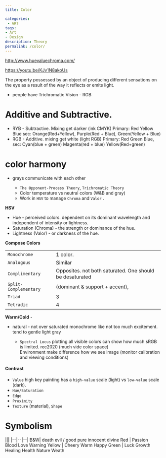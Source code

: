 ```yaml
---
title: Color

categories:
 - ART
tags:
- Art
- Design
description: Theory
permalink: /color/
---
```


http://www.huevaluechroma.com/


https://youtu.be/KJv1N8akoUs


The property possessed by an object of producing different sensations on the eye as a result of the way it reflects or emits light.


- people have Trichromatic Vision - RGB

# Additive and Subtractive.
- RYB - Subtractive. Mixing get darker (ink CMYK) Primary: Red Yellow Blue sec: Orange(Red+Yellow), Purple(Red + Blue), Green(Yellow + Blue)  
- RGB - Additive. mixing get white  (light RGB) Primary: Red Green Blue, sec: Cyan(blue + green) Magenta(red + blue) Yellow(Red+green)



# color harmony
- grays communicate with each other

   - `The Opponent-Process Theory`, `Trichromatic Theory`  
   - Color temperature  vs  neutral colors (W&B and gray)   
   - Work in `HSV` to manage `Chroma` and `Valor` .   

**HSV**   
- Hue - perceived colors. dependent on its dominant wavelength and independent of intensity or lightness.
- Saturation (Chroma) - the strength or dominance of the hue.  
- Lightness (Valor) -  or darkness of the hue.

**Compose Colors**

   || |
   |-|- |
   `Monochrome` | 1 color.
   `Analogous`| Similar
   `Complimentary` | Opposites.  not both saturated. One should be desaturated
   `Split-Complementary` | (dominant & support + accent),
   `Triad`  |3 |
   `Tetradic` | 4   

**Warm/Cold** -  

- natural - not over saturated monochrome like not too much excitement. tend to gentle light gray



   - `Spectral Locus` plotting all visible colors can show how much sRGB is limited. rec2020 (much vide color space)      
   Environment make difference how we see image  (monitor calibration and viewing conditions)  


#### Contrast   
- `Value` high key painting has a `high-value` scale (light) vs `low-value` scale (dark).  
- `Hue/Saturation`  
- `Edge`  
- `Proximity`  
- `Texture` (material), `Shape`

# Symbolism


|||
|--|--|--|
B&W| death evil / good pure innocent divine
Red | Passion Blood Love  Warning
Yellow  | Cheery Warm Happy
Green | Luck Growth Healing Health Nature Weath
